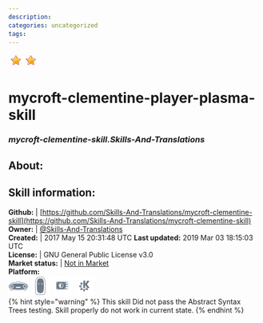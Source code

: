 ```yaml
--- 
description: 
categories: uncategorized   
tags:   
---
```


![](../.gitbook/assets/star.png)![](../.gitbook/assets/star.png)  
# mycroft-clementine-player-plasma-skill  
### _mycroft-clementine-skill.Skills-And-Translations_  
## About:  


## Skill information:  
**Github:** | [https://github.com/Skills-And-Translations/mycroft-clementine-skill](https://github.com/Skills-And-Translations/mycroft-clementine-skill)  
**Owner:** | [@Skills-And-Translations](https://github.com/Skills-And-Translations)  
**Created:** | 2017 May 15 20:31:48 UTC  **Last updated:** 2019 Mar 03 18:15:03 UTC  
**License:** | GNU General Public License v3.0  
**Market status:** | [Not in Market](https://market.mycroft.ai/skill/)  
**Platform:**  
 ![](../.gitbook/assets/mark-1-icon.png)  ![](../.gitbook/assets/mark-2-icon.png)  ![](../.gitbook/assets/picroft-icon.png)  ![](../.gitbook/assets/kde.png)   
{% hint style="warning" %}
This skill Did not pass the Abstract Syntax Trees testing. Skill properly do not work in current state.
{% endhint %}
